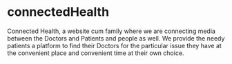 # connectedHealth
Connected Health, a website cum family where we are connecting media between the Doctors and Patients and people as well. We provide the needy patients a platform to find their Doctors for the particular issue they have at the convenient place and convenient time at their own choice.
